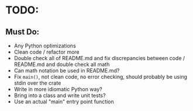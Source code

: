 # TODO:

## Must Do:

- Any Python optimizations
- Clean code / refactor more
- Double check all of README.md and fix discrepancies between code / README.md
  and double check all math
- Can math notation be used in README.md?
- Fix `main()`, not clean code, no error checking, should probably be using
  stdin over the crate
- Write in more idiomatic Python way?
- Bring into a class and write unit tests?
- Use an actual "main" entry point function
